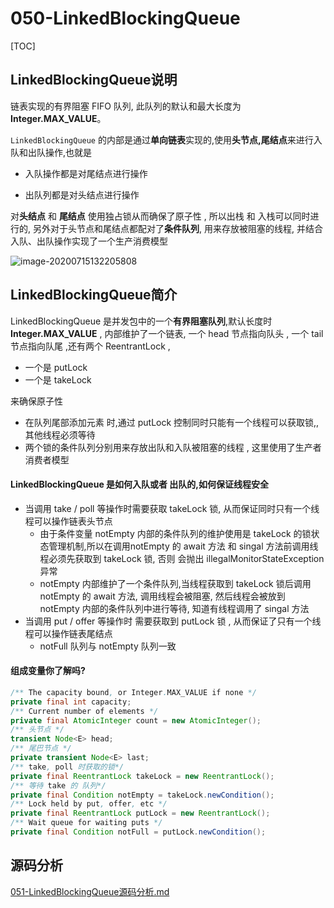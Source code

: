 # 050-LinkedBlockingQueue

[TOC]

## LinkedBlockingQueue说明

链表实现的有界阻塞 FIFO 队列, 此队列的默认和最大长度为 **Integer.MAX_VALUE**。

`LinkedBlockingQueue` 的内部是通过**单向链表**实现的,使用**头节点,尾结点**来进行入队和出队操作,也就是

- 入队操作都是对尾结点进行操作 

- 出队列都是对头结点进行操作

对**头结点** 和 **尾结点** 使用独占锁从而确保了原子性 , 所以出栈 和 入栈可以同时进行的, 另外对于头节点和尾结点都配对了**条件队列**, 用来存放被阻塞的线程, 并结合入队、出队操作实现了一个生产消费模型



![image-20200715132205808](../../../assets/image-20200715132205808.png)



## LinkedBlockingQueue简介

LinkedBlockingQueue 是并发包中的一个**有界阻塞队列**,默认长度时 **Integer.MAX_VALUE** , 内部维护了一个链表, 一个 head 节点指向队头 , 一个 tail 节点指向队尾 ,还有两个 ReentrantLock  , 

- 一个是 putLock 
- 一个是 takeLock 

 来确保原子性

- 在队列尾部添加元素 时,通过 putLock 控制同时只能有一个线程可以获取锁,, 其他线程必须等待
- 两个锁的条件队列分别用来存放出队和入队被阻塞的线程 , 这里使用了生产者消费者模型

#### LinkedBlockingQueue 是如何入队或者 出队的,如何保证线程安全

- 当调用 take / poll 等操作时需要获取 takeLock 锁, 从而保证同时只有一个线程可以操作链表头节点
  - 由于条件变量 notEmpty 内部的条件队列的维护使用是 takeLock 的锁状态管理机制,所以在调用notEmpty 的 await 方法 和 singal 方法前调用线程必须先获取到 takeLock 锁, 否则 会抛出 illegalMonitorStateException 异常
  - notEmpty 内部维护了一个条件队列,当线程获取到 takeLock 锁后调用 notEmpty 的 await 方法, 调用线程会被阻塞, 然后线程会被放到 notEmpty 内部的条件队列中进行等待, 知道有线程调用了 singal 方法
- 当调用 put / offer 等操作时 需要获取到 putLock 锁 ,  从而保证了只有一个线程可以操作链表尾结点
  - notFull 队列与 notEmpty 队列一致

#### 组成变量你了解吗?

```java
/** The capacity bound, or Integer.MAX_VALUE if none */
private final int capacity;
/** Current number of elements */
private final AtomicInteger count = new AtomicInteger();
/** 头节点 */
transient Node<E> head;
/** 尾巴节点 */
private transient Node<E> last;
/** take, poll 时获取的锁*/
private final ReentrantLock takeLock = new ReentrantLock();
/** 等待 take 的 队列*/
private final Condition notEmpty = takeLock.newCondition();
/** Lock held by put, offer, etc */
private final ReentrantLock putLock = new ReentrantLock();
/** Wait queue for waiting puts */
private final Condition notFull = putLock.newCondition();
```

## 源码分析

 [051-LinkedBlockingQueue源码分析.md](051-LinkedBlockingQueue源码分析.md) 